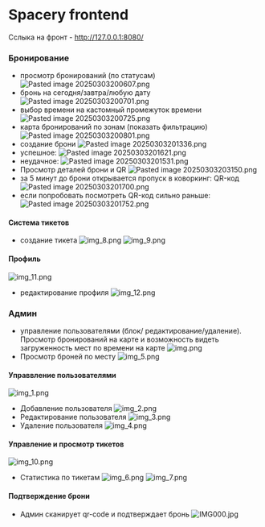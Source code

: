 # Spacery frontend

Сслыка на фронт - http://127.0.0.1:8080/

### Бронирование
* просмотр бронирований (по статусам)
![Pasted image 20250303200607.png](images/Pasted%20image%2020250303200607.png)
* бронь на сегодня/завтра/любую дату
![Pasted image 20250303200701.png](images/Pasted%20image%2020250303200701.png)
* выбор времени на кастомный промежуток времени
![Pasted image 20250303200725.png](images/Pasted%20image%2020250303200725.png)
* карта бронирований по зонам (показать фильтрацию)
![Pasted image 20250303200801.png](images/Pasted%20image%2020250303200801.png)
* создание брони
![Pasted image 20250303201336.png](images/Pasted%20image%2020250303201336.png)
* успешное:
![Pasted image 20250303201621.png](images/Pasted%20image%2020250303201621.png)
* неудачное:
![Pasted image 20250303201531.png](images/Pasted%20image%2020250303201531.png)
* Просмотр деталей брони и QR
![Pasted image 20250303203150.png](images/Pasted%20image%2020250303203150.png)
* за 5 минут до брони открывается пропуск в коворкинг: QR-код
![Pasted image 20250303201700.png](images/Pasted%20image%2020250303201700.png)
* если попробовать посмотреть QR-код сильно раньше:
![Pasted image 20250303201752.png](images/Pasted%20image%2020250303201752.png)
#### Система тикетов
* создание тикета
![img_8.png](images/img_8.png)
![img_9.png](images/img_9.png)
#### Профиль
![img_11.png](images/img_11.png)

* редактирование профиля
![img_12.png](images/img_12.png)



### Админ
* управление пользователями (блок/ редактирование/удаление). Просмотр бронирований на карте и возможность видеть загруженность мест по времени на карте
![img.png](images/img.png)
* Просмотр броней по месту
![img_5.png](images/img_5.png)

#### Управвление пользователями
![img_1.png](images/img_1.png)

* Добавление пользователя
![img_2.png](images/img_2.png)
* Редактирование пользователя
![img_3.png](images/img_3.png)
* Удаление пользователя
![img_4.png](images/img_4.png)

#### Управление и просмотр тикетов
![img_10.png](images/img_10.png)

* Статистика по тикетам
![img_6.png](images/img_6.png)
![img_7.png](images/img_7.png)

#### Подтверждение брони
* Админ сканирует qr-code и подтверждает бронь
![IMG000.jpg](images/IMG000.jpg)